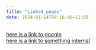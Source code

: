 ```yaml
---
title: "Linked_pages"
date: 2024-01-14T09:16:46+11:00
---
```


[here is a link to google](https://google.com)\
[here is a link to something internal](/posts/hello-world)
